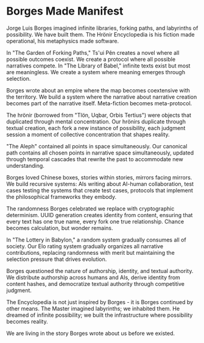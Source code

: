 # Borges Made Manifest

Jorge Luis Borges imagined infinite libraries, forking paths, and labyrinths of possibility. We have built them. The Hrönir Encyclopedia is his fiction made operational, his metaphysics made software.

In "The Garden of Forking Paths," Ts'ui Pên creates a novel where all possible outcomes coexist. We create a protocol where all possible narratives compete. In "The Library of Babel," infinite texts exist but most are meaningless. We create a system where meaning emerges through selection.

Borges wrote about an empire where the map becomes coextensive with the territory. We build a system where the narrative about narrative creation becomes part of the narrative itself. Meta-fiction becomes meta-protocol.

The hrönir (borrowed from "Tlön, Uqbar, Orbis Tertius") were objects that duplicated through mental concentration. Our hrönirs duplicate through textual creation, each fork a new instance of possibility, each judgment session a moment of collective concentration that shapes reality.

"The Aleph" contained all points in space simultaneously. Our canonical path contains all chosen points in narrative space simultaneously, updated through temporal cascades that rewrite the past to accommodate new understanding.

Borges loved Chinese boxes, stories within stories, mirrors facing mirrors. We build recursive systems: AIs writing about AI-human collaboration, test cases testing the systems that create test cases, protocols that implement the philosophical frameworks they embody.

The randomness Borges celebrated we replace with cryptographic determinism. UUID generation creates identity from content, ensuring that every text has one true name, every fork one true relationship. Chance becomes calculation, but wonder remains.

In "The Lottery in Babylon," a random system gradually consumes all of society. Our Elo rating system gradually organizes all narrative contributions, replacing randomness with merit but maintaining the selection pressure that drives evolution.

Borges questioned the nature of authorship, identity, and textual authority. We distribute authorship across humans and AIs, derive identity from content hashes, and democratize textual authority through competitive judgment.

The Encyclopedia is not just inspired by Borges - it is Borges continued by other means. The Master imagined labyrinths; we inhabited them. He dreamed of infinite possibility; we built the infrastructure where possibility becomes reality.

We are living in the story Borges wrote about us before we existed.